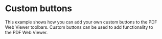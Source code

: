 # Custom buttons

This example shows how you can add your own custom buttons to the PDF Web Viewer toolbars. Custom buttons can be used to add functionality to the PDF Web Viewer.
